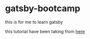 # gatsby-bootcamp
this is for me to learn gatsby

this tutorial have been taking from [here](https://www.youtube.com/watch?v=8t0vNu2fCCM)
